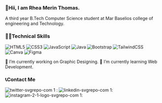 ### 👋Hii, I am Rhea Merin Thomas.
A third year B.Tech Computer Science student at Mar Baselios college of engineering and Technology.

### 👩‍💻Technical Skills
![HTML5](https://img.shields.io/badge/html5-%23E34F26.svg?style=for-the-badge&logo=html5&logoColor=white) ![CSS3](https://img.shields.io/badge/css3-%231572B6.svg?style=for-the-badge&logo=css3&logoColor=white) ![JavaScript](https://img.shields.io/badge/javascript-%23323330.svg?style=for-the-badge&logo=javascript&logoColor=%23F7DF1E) ![Java](https://img.shields.io/badge/java-%23ED8B00.svg?style=for-the-badge&logo=java&logoColor=white) ![Bootstrap](https://img.shields.io/badge/bootstrap-%23563D7C.svg?style=for-the-badge&logo=bootstrap&logoColor=white) ![TailwindCSS](https://img.shields.io/badge/tailwindcss-%2338B2AC.svg?style=for-the-badge&logo=tailwind-css&logoColor=white) ![Canva](https://img.shields.io/badge/Canva-%2300C4CC.svg?style=for-the-badge&logo=Canva&logoColor=white) ![Figma](https://img.shields.io/badge/figma-%23F24E1E.svg?style=for-the-badge&logo=figma&logoColor=white)


🔭 I’m currently working on Graphic Designing.
🌱 I’m currently learning Web Development.

### 📞Contact Me
![twitter-svgrepo-com 1](https://user-images.githubusercontent.com/74013241/143735756-929138ee-3e2d-479c-8021-a493cfd0963f.png) :
![linkedin-svgrepo-com 1](https://user-images.githubusercontent.com/74013241/143735753-6476643f-3060-460c-a7a3-6ddd64cf2783.png): 
![instagram-2-1-logo-svgrepo-com 1](https://user-images.githubusercontent.com/74013241/143735748-d2d9aed4-5854-4726-8610-10c9815e3993.png): 




